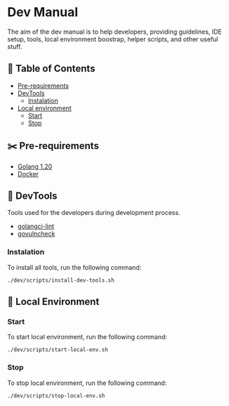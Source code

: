# Dev Manual

<p>The aim of the dev manual is to help developers, providing guidelines, IDE setup, tools, local environment boostrap, helper scripts, and other useful stuff. </p>

##  📔 Table of Contents
<!--ts-->
   * [Pre-requirements](#✂️-pre-requirements)
   * [DevTools](#🔨-devtools)
      * [Instalation](#instalation)
   * [Local environment](#🎨-local-environment)
      * [Start](#start)
      * [Stop](#stop)
<!--te-->

## ✂️ Pre-requirements
* [Golang 1.20](https://go.dev/doc/install)
* [Docker](https://docs.docker.com/get-docker/)

## 🔨 DevTools
Tools used for the developers during development process.

* [golangci-lint](https://golangci-lint.run/)
* [govulncheck](https://pkg.go.dev/golang.org/x/vuln/cmd/govulncheck)

### Instalation

To install all tools, run the following command:

```
./dev/scripts/install-dev-tools.sh
```

## 🎨 Local Environment

### Start

To start local environment, run the following command:

```
./dev/scripts/start-local-env.sh
```

### Stop

To stop local environment, run the following command:

```
./dev/scripts/stop-local-env.sh
```
